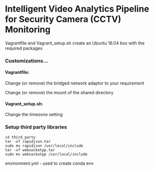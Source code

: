 # Intelligent Video Analytics Pipeline for Security Camera (CCTV) Monitoring

Vagrantfile and Vagrant_setup.sh create an Ubuntu 16.04 box with the required packages

### Customizations...
#### Vagrantfile:

Change (or remove) the bridged network adaptor to your requirement

Change (or remove) the mount of the shared directory 

#### Vagrant_setup.sh:

Change the timezone setting


### Setup third party libraries
```
cd third_party
tar -xf rapidjson.tar
sudo mv rapidjson /usr/local/include
tar -xf websocketpp.tar
sudo mv websocketpp /usr/local/include
```


environment.yml - used to create conda env

